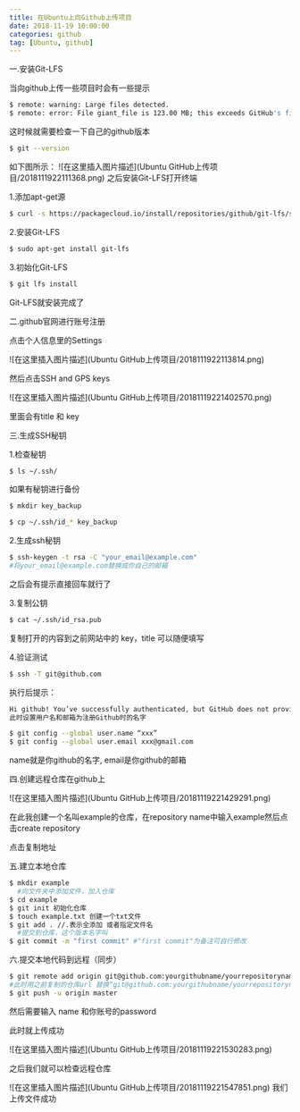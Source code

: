 ```yaml
---
title: 在Ubuntu上向Github上传项目
date: 2018-11-19 10:00:00
categories: github
tag: [Ubuntu, github]
---
```






一.安装Git-LFS

当向github上传一些项目时会有一些提示

```bash
$ remote: warning: Large files detected.
$ remote: error: File giant_file is 123.00 MB; this exceeds GitHub's file size limit of 100 MB
```

这时候就需要检查一下自己的github版本

```bash
$ git --version
```

如下图所示： 
![在这里插入图片描述](Ubuntu GitHub上传项目/2018111922111368.png)
之后安装Git-LFS打开终端

 1.添加apt-get源

```bash
$ curl -s https://packagecloud.io/install/repositories/github/git-lfs/script.deb.sh | sudo bash
```

2.安装Git-LFS

```bash
$ sudo apt-get install git-lfs
```

3.初始化Git-LFS

```bash
$ git lfs install
```

Git-LFS就安装完成了

 二.github官网进行账号注册

点击个人信息里的Settings

![在这里插入图片描述](Ubuntu GitHub上传项目/2018111922113814.png)


然后点击SSH and GPS keys          

![在这里插入图片描述](Ubuntu GitHub上传项目/20181119221402570.png)

 里面会有title 和 key

三.生成SSH秘钥

1.检查秘钥

```bash
$ ls ~/.ssh/
```

如果有秘钥进行备份

```bash
$ mkdir key_backup
```

```bash
$ cp ~/.ssh/id_* key_backup
```


 2.生成ssh秘钥

```bash
$ ssh-keygen -t rsa -C "your_email@example.com" 
#将your_email@example.com替换成你自己的邮箱
```

之后会有提示直接回车就行了

3.复制公钥

```bash
$ cat ~/.ssh/id_rsa.pub
```

复制打开的内容到之前网站中的 key，title 可以随便填写 

4.验证测试

```bash
$ ssh -T git@github.com
```

执行后提示：

```bash
Hi github! You’ve successfully authenticated, but GitHub does not provide shell access. 
此时设置用户名和邮箱为注册Github时的名字

$ git config --global user.name “xxx”
$ git config --global user.email xxx@gmail.com
```

name就是你github的名字, email是你github的邮箱

四.创建远程仓库在github上

![在这里插入图片描述](Ubuntu GitHub上传项目/20181119221429291.png)

在此我创建一个名叫example的仓库，在repository name中输入example然后点击create repository



点击复制地址

五.建立本地仓库

```bash
$ mkdir example
  #向文件夹中添加文件，加入仓库
$ cd example
$ git init 初始化仓库
$ touch example.txt 创建一个txt文件
$ git add . //.表示全添加 或者指定文件名
  #提交到仓库，这个版本名字叫
$ git commit -m "first commit" #"first commit"为备注可自行修改
```

六.提交本地代码到远程（同步）

```bash
$ git remote add origin git@github.com:yourgithubname/yourrepositoryname 
#此时用之前复制的仓库url 替换“git@github.com:yourgithubname/yourrepositoryname”
$ git push -u origin master
```

然后需要输入 name  和你账号的password

此时就上传成功

![在这里插入图片描述](Ubuntu GitHub上传项目/20181119221530283.png)

之后我们就可以检查远程仓库


![在这里插入图片描述](Ubuntu GitHub上传项目/20181119221547851.png)
我们上传文件成功

